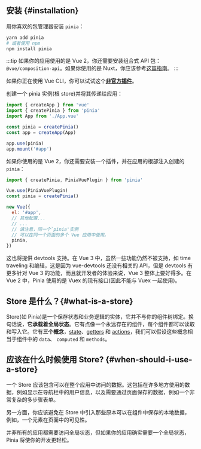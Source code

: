 ## 安装 {#installation}

用你喜欢的包管理器安装 `pinia`：

```bash
yarn add pinia
# 或者使用 npm
npm install pinia
```

:::tip
如果你的应用使用的是 Vue 2，你还需要安装组合式 API 包：`@vue/composition-api`。如果你使用的是 Nuxt，你应该参考[这篇指南](/ssr/nuxt.md)。
:::

如果你正在使用 Vue CLI，你可以试试这个[**非官方插件**](https://github.com/wobsoriano/vue-cli-plugin-pinia)。

创建一个 pinia 实例(根 store)并将其传递给应用：

```js {2,5-6,8}
import { createApp } from 'vue'
import { createPinia } from 'pinia'
import App from './App.vue'

const pinia = createPinia()
const app = createApp(App)

app.use(pinia)
app.mount('#app')
```

如果你使用的是 Vue 2，你还需要安装一个插件，并在应用的根部注入创建的 `pinia`：

```js {1,3-4,12}
import { createPinia, PiniaVuePlugin } from 'pinia'

Vue.use(PiniaVuePlugin)
const pinia = createPinia()

new Vue({
  el: '#app',
  // 其他配置...
  // ...
  // 请注意，同一个`pinia'实例
  // 可以在同一个页面的多个 Vue 应用中使用。 
  pinia,
})
```

这也将提供 devtools 支持。在 Vue 3 中，虽然一些功能仍然不被支持，如 time traveling 和编辑，这是因为 vue-devtools 还没有相关的 API，但是 devtools 有更多针对 Vue 3 的功能，而且就开发者的体验来说，Vue 3 整体上要好得多。在 Vue 2 中，Pinia 使用的是 Vuex 的现有接口(因此不能与 Vuex 一起使用)。

## Store 是什么？{#what-is-a-store}

Store(如 Pinia)是一个保存状态和业务逻辑的实体，它并不与你的组件树绑定。换句话说，**它承载着全局状态**。它有点像一个永远存在的组件，每个组件都可以读取和写入它。它有**三个概念**，[state](./core-concepts/state.md)、[getters](./core-concepts/getters.md) 和 [actions](./core-concepts/actions.md)，我们可以假设这些概念相当于组件中的 `data`、 `computed` 和 `methods`。

## 应该在什么时候使用 Store? {#when-should-i-use-a-store}

一个 Store 应该包含可以在整个应用中访问的数据。这包括在许多地方使用的数据，例如显示在导航栏中的用户信息，以及需要通过页面保存的数据，例如一个非常复杂的多步骤表单。

另一方面，你应该避免在 Store 中引入那些原本可以在组件中保存的本地数据，例如，一个元素在页面中的可见性。

并非所有的应用都需要访问全局状态，但如果你的应用确实需要一个全局状态，Pinia 将使你的开发更轻松。
